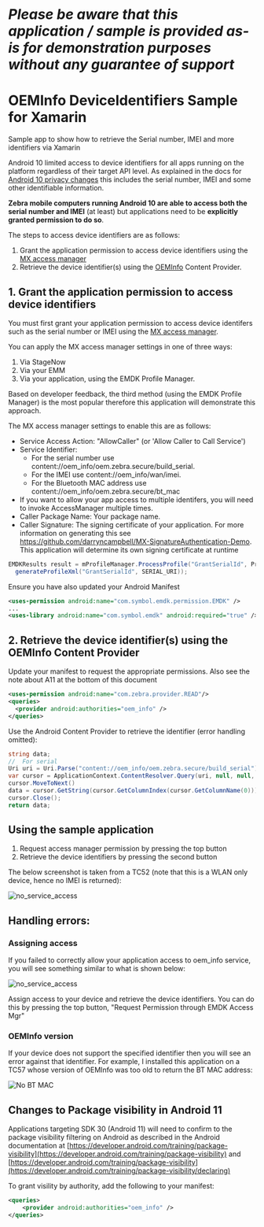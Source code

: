 *Please be aware that this application / sample is provided as-is for demonstration purposes without any guarantee of support*
=========================================================

# OEMInfo DeviceIdentifiers Sample for Xamarin

Sample app to show how to retrieve the Serial number, IMEI and more identifiers via Xamarin

Android 10 limited access to device identifiers for all apps running on the platform regardless of their target API level.  As explained in the docs for [Android 10 privacy changes](https://developer.android.com/about/versions/10/privacy/changes) this includes the serial number, IMEI and some other identifiable information.

**Zebra mobile computers running Android 10 are able to access both the serial number and IMEI** (at least) but applications need to be **explicitly granted permission to do so**.

The steps to access device identifiers are as follows:
1. Grant the application permission to access device identifiers using the [MX access manager](https://techdocs.zebra.com/mx/accessmgr/)
2. Retrieve the device identifier(s) using the [OEMInfo](https://techdocs.zebra.com/oeminfo/about/) Content Provider.

## 1. Grant the application permission to access device identifiers

You must first grant your application permission to access device identifers such as the serial number or IMEI using the [MX access manager](https://techdocs.zebra.com/mx/accessmgr/). 

You can apply the MX access manager settings in one of three ways:
1. Via StageNow
2. Via your EMM
3. Via your application, using the EMDK Profile Manager.

Based on developer feedback, the third method (using the EMDK Profile Manager) is the most popular therefore this application will demonstrate this approach.

The MX access manager settings to enable this are as follows:
- Service Access Action: "AllowCaller" (or 'Allow Caller to Call Service')
- Service Identifier: 
  - For the serial number use content://oem_info/oem.zebra.secure/build_serial.  
  - For the IMEI use content://oem_info/wan/imei.  
  - For the Bluetooth MAC address use content://oem_info/oem.zebra.secure/bt_mac
- If you want to allow your app access to multiple identifers, you will need to invoke AccessManager multiple times.
- Caller Package Name: Your package name.
- Caller Signature: The signing certificate of your application.  For more information on generating this see https://github.com/darryncampbell/MX-SignatureAuthentication-Demo.  This application will determine its own signing certificate at runtime

``` csharp
EMDKResults result = mProfileManager.ProcessProfile("GrantSerialId", ProfileManager.PROFILE_FLAG.Set, 
  generateProfileXml("GrantSerialId", SERIAL_URI));
```

Ensure you have also updated your Android Manifest

```xml
<uses-permission android:name="com.symbol.emdk.permission.EMDK" />
...
<uses-library android:name="com.symbol.emdk" android:required="true" />
```

## 2. Retrieve the device identifier(s) using the OEMInfo Content Provider

Update your manifest to request the appropriate permissions.  Also see the note about A11 at the bottom of this document

```xml
<uses-permission android:name="com.zebra.provider.READ"/>
<queries>
  <provider android:authorities="oem_info" />
</queries>
```

Use the Android Content Provider to retrieve the identifier (error handling omitted):

```csharp
string data;
//  For serial
Uri uri = Uri.Parse("content://oem_info/oem.zebra.secure/build_serial");
var cursor = ApplicationContext.ContentResolver.Query(uri, null, null, null, null);
cursor.MoveToNext()
data = cursor.GetString(cursor.GetColumnIndex(cursor.GetColumnName(0)));
cursor.Close();
return data;
```

## Using the sample application

1. Request access manager permission by pressing the top button
2. Retrieve the device identifiers by pressing the second button

The below screenshot is taken from a TC52 (note that this is a WLAN only device, hence no IMEI is returned):

![no_service_access](https://github.com/darryncampbell/OEMInfo-DeviceIdentifiers-Sample-Xamarin/raw/main/screenshots/tc52.jpg)

## Handling errors:

### Assigning access

If you failed to correctly allow your application access to oem_info service, you will see something similar to what is shown below:

![no_service_access](https://github.com/darryncampbell/OEMInfo-DeviceIdentifiers-Sample-Xamarin/raw/main/screenshots/Not%20granted.jpg)

Assign access to your device and retrieve the device identifiers.  You can do this by pressing the top button, "Request Permission through EMDK Access Mgr"

### OEMInfo version

If your device does not support the specified identifier then you will see an error against that identifier.  For example, I installed this application on a TC57 whose version of OEMInfo was too old to return the BT MAC address:

![No BT MAC](https://github.com/darryncampbell/OEMInfo-DeviceIdentifiers-Sample-Xamarin/raw/main/screenshots/tc57.jpg)

## Changes to Package visibility in Android 11

Applications targeting SDK 30 (Android 11) will need to confirm to the package visibility filtering on Android as described in the Android documentation at [https://developer.android.com/training/package-visibility](https://developer.android.com/training/package-visibility) and [https://developer.android.com/training/package-visibility](https://developer.android.com/training/package-visibility/declaring)

To grant visility by authority, add the following to your manifest:

```xml
<queries>
    <provider android:authorities="oem_info" />
</queries>
```
